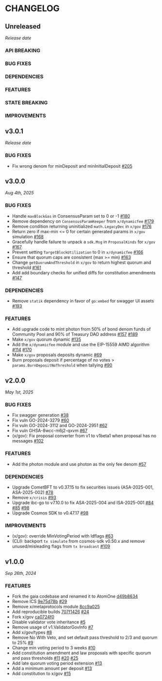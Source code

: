 # CHANGELOG

## Unreleased

*Release date*

### API BREAKING

### BUG FIXES

### DEPENDENCIES

### FEATURES

### STATE BREAKING

### IMPROVEMENTS

## v3.0.1

*Release date*

### BUG FIXES

- Fix wrong denom for minDeposit and minInitialDeposit [#205](https://github.com/atomone-hub/atomone/pull/205)

## v3.0.0

*Aug 4th, 2025*

### BUG FIXES

- Handle `maxBlockGas` in ConsensusParam set to 0 or -1 [#180](https://github.com/atomone-hub/atomone/pull/180)
- Remove dependency on `ConsensusParamKeeper` from `x/dynamicfee` [#179](https://github.com/atomone-hub/atomone/pull/179)
- Remove condition returning uninitialized `math.LegacyDec` in `x/gov` [#176](https://github.com/atomone-hub/atomone/pull/176)
- Return zero if max-min <= 0 for certain generated params in `x/gov` simulation [#168](https://github.com/atomone-hub/atomone/pull/168)
- Gracefully handle failure to unpack a `sdk.Msg` in `ProposalKinds` for `x/gov` [#167](https://github.com/atomone-hub/atomone/pull/167)
- Prevent setting `TargetBlockUtilization` to 0 in `x/dynamicfee` [#166](https://github.com/atomone-hub/atomone/pull/166)
- Ensure that quorum caps are consistent (max >= min) [#163](https://github.com/atomone-hub/atomone/pull/163)
- Change `getQuorumAndThreshold` in `x/gov` to return highest quorum and threshold [#161](https://github.com/atomone-hub/atomone/pull/161)
- Add add boundary checks for unified diffs for constitution amendments [#147](https://github.com/atomone-hub/atomone/pull/147)

### DEPENDENCIES

- Remove `statik` dependency in favor of `go:embed` for swagger UI assets [#193](https://github.com/atomone-hub/atomone/pull/193)

### FEATURES

- Add upgrade code to mint photon from 50% of bond denom funds of Community Pool and 90% of Treasury DAO address [#157](https://github.com/atomone-hub/atomone/pull/157) [#189](https://github.com/atomone-hub/atomone/pull/189)
- Make `x/gov` quorum dynamic [#135](https://github.com/atomone-hub/atomone/pull/135)
- Add the `x/dynamicfee` module and use the EIP-15559 AIMD algorithm [#114](https://github.com/atomone-hub/atomone/pull/114) [#170](https://github.com/atomone-hub/atomone/pull/170)
- Make `x/gov` proposals deposits dynamic [#69](https://github.com/atomone-hub/atomone/pull/69)
- Burn proposals deposit if percentage of no votes > `params.BurnDepositNoThreshold` when tallying [#90](https://github.com/atomone-hub/atomone/pull/90)

## v2.0.0

*May 1st, 2025*

### BUG FIXES

- Fix swagger generation [#38](https://github.com/atomone-hub/atomone/pull/38)
- Fix vuln GO-2024-3279 [#60](https://github.com/atomone-hub/atomone/pull/60)
- Fix vuln GO-2024-3112 and GO-2024-2951 [#62](https://github.com/atomone-hub/atomone/pull/62)
- Fix vuln GHSA-8wcc-m6j2-qxvm [#67](https://github.com/atomone-hub/atomone/pull/67)
- (x/gov): Fix proposal converter from v1 to v1beta1 when proposal has no
  messages [#102](https://github.com/atomone-hub/atomone/pull/102)

### FEATURES

- Add the photon module and use photon as the only fee denom [#57](https://github.com/atomone-hub/atomone/pull/57)

### DEPENDENCIES

- Upgrade CometBFT to v0.37.15 to fix securities issues (ASA-2025-001, ASA-2025-002) [#78](https://github.com/atomone-hub/atomone/pull/78)
- Remove `x/crisis` [#93](https://github.com/atomone-hub/atomone/pull/93)
- Upgrade ibc-go to v7.10.0 to fix ASA-2025-004 and ISA-2025-001 [#84](https://github.com/atomone-hub/atomone/pull/84) [#85](https://github.com/atomone-hub/atomone/pull/85) [#98](https://github.com/atomone-hub/atomone/pull/98)
- Upgrade Cosmos SDK to v0.47.17 [#98](https://github.com/atomone-hub/atomone/pull/98)
  
### IMPROVEMENTS

- (x/gov): override MinVotingPeriod with ldflags [#63](https://github.com/atomone-hub/atomone/pull/63)
- (CLI): backport `tx simulate` from cosmos-sdk v0.50.x and remove unused/misleading flags from `tx broadcast` [#109](https://github.com/atomone-hub/atomone/pull/109)

## v1.0.0

*Sep 26th, 2024*

### FEATURES

- Fork the gaia codebase and renamed it to AtomOne [d49b8634](https://github.com/atomone-hub/atomone/commit/d49b86344c3ee42f5182278601c6ce2bd1eff48e)
- Remove ICS [9e75d78b](https://github.com/atomone-hub/atomone/commit/9e75d78bd6adc490acee869ac98217a1623a9c6d) [#29](https://github.com/atomone-hub/atomone/pull/29)
- Remove x/metaprotocols module [8cc9a025](https://github.com/atomone-hub/atomone/commit/8cc9a02587c96f819d346673e40b4b683f3c0f5b)
- Add reproducible builds [707f1426](https://github.com/atomone-hub/atomone/commit/707f142613794e1fc8dc6371390d003f9245a457) [#24](https://github.com/atomone-hub/atomone/pull/24)
- Fork x/gov [ca0724f0](https://github.com/atomone-hub/atomone/commit/ca0724f036f077ffd3b2efc2a43db2ed98ad885e)
- Disable validator vote inheritance [#5](https://github.com/atomone-hub/atomone/pull/5)
- Remove usage of v1.ValidatorGovInfo [#7](https://github.com/atomone-hub/atomone/pull/7)
- Add x/gov/types [#8](https://github.com/atomone-hub/atomone/pull/8)
- Remove No With Veto, and set default pass threshold to 2/3 and quorum to 25% [#9](https://github.com/atomone-hub/atomone/pull/9)
- Change min voting period to 3 weeks [#10](https://github.com/atomone-hub/atomone/pull/10)
- Add constitution amendment and law proposals with specific quorum and pass thresholds [#11](https://github.com/atomone-hub/atomone/pull/11) [#20](https://github.com/atomone-hub/atomone/pull/20) [#25](https://github.com/atomone-hub/atomone/pull/25)
- Add late quorum voting period extension [#13](https://github.com/atomone-hub/atomone/pull/12)
- Add a minimum amount per deposit [#13](https://github.com/atomone-hub/atomone/pull/13)
- Add constitution to x/gov [#15](https://github.com/atomone-hub/atomone/pull/15)
